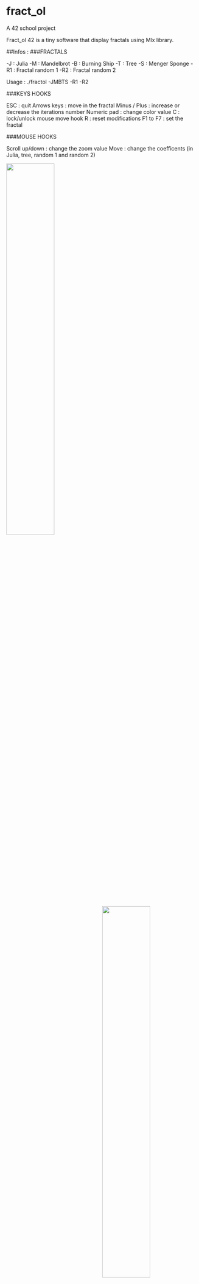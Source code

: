 # fract_ol
A 42 school project

Fract_ol 42 is a tiny software that display fractals using Mlx library.

##Infos :
###FRACTALS

-J     : Julia
-M     : Mandelbrot
-B     : Burning Ship
-T     : Tree
-S     : Menger Sponge
-R1    : Fractal random 1
-R2    : Fractal random 2

Usage : ./fractol -JMBTS -R1 -R2

###KEYS HOOKS

ESC          : quit
Arrows keys  : move in the fractal
Minus / Plus : increase or decrease the iterations number
Numeric pad  : change color value
C            : lock/unlock mouse move hook
R            : reset modifications
F1 to F7     : set the fractal

###MOUSE HOOKS

Scroll up/down : change the zoom value
Move           : change the coefficents (in Julia, tree, random 1 and random 2)


<img src="http://i.imgur.com/QInhwKc.png" width="50%" align="left"/>
<img src="http://i.imgur.com/FS68hV9.png" width="50%" align="right"/>

<img src="http://i.imgur.com/p9S76I9.png" width="50%" align="right"/>
<img src="http://i.imgur.com/4Lk3Gbp.png" width="50%" align="left"/>

<img src="http://i.imgur.com/vDBoSVY.png" width="50%" align="right"/>
<img src="http://i.imgur.com/DbEpsZv.png" width="50%" align="left"/>

<img src="http://i.imgur.com/JA16eId.png" width="50%" align="right"/>
<img src="http://i.imgur.com/hk058cH.png" width="50%" align="left"/>

<img src="http://i.imgur.com/G7fwW5c.png" width="50%" align="right"/>
<img src="http://i.imgur.com/A0Fo7x4.png" width="50%" align="left"/>
